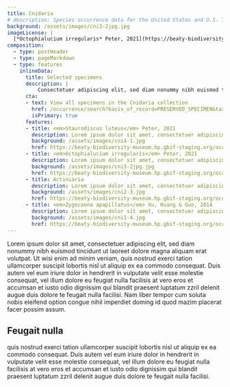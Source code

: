```yaml
---
title: Cnidaria
# description: Species occurrence data for the United States and U.S. Territories.
background: /assets/images/cni3-2jpg.jpg
imageLicense: |
  [*Octophialucium irregularis* Peter, 2021](https://beaty-biodiversity-museum.hp.gbif-staging.org/occurrence/search?entity=2571118608) Collected in United States of America by the Florida Museum of Natural History Invertebrate Zoology licensed under [cc-by-4.4](http://creativecommons.org/licenses/by-nc/4.0/)
composition:
  - type: postHeader
  - type: pageMarkdown
  - type: features
    inlineData:
      title: Selected specimens
      description: |
          Consectetuer adipiscing elit, sed diam nonummy nibh euismod tincidunt ut laoreet dolore magna aliquam erat volutpat. 
      cta:
      - text: View all specimens in the Cnidaria collection
        href: /occurrence/search?basis_of_record=PRESERVED_SPECIMEN&taxon_key=43
        isPrimary: true
      features: 
      - title: <em>Staurodiscus luteus</em> Peter, 2021
        description: Lorem ipsum dolor sit amet, consectetuer adipiscing elit, sed diam nonummy nibh euismod.
        background: /assets/images/cni4-1.jpg
        href: https://beaty-biodiversity-museum.hp.gbif-staging.org/occurrence/search?entity=2571124604
      - title: <em>Octophialucium irregularis</em> Peter, 2021
        description: Lorem ipsum dolor sit amet, consectetuer adipiscing elit, sed diam nonummy nibh euismod.
        background: /assets/images/cni3-2jpg.jpg
        href: https://beaty-biodiversity-museum.hp.gbif-staging.org/occurrence/search?entity=2571118608
      - title: Actiniaria
        description: Lorem ipsum dolor sit amet, consectetuer adipiscing elit, sed diam nonummy nibh euismod.
        background: /assets/images/cni2-3.jpg
        href: https://beaty-biodiversity-museum.hp.gbif-staging.org/occurrence/search?entity=2651560305
      - title: <em>Zygocanna apapillatus</em> Xu, Huang & Guo, 2014
        description: Lorem ipsum dolor sit amet, consectetuer adipiscing elit, sed diam nonummy nibh euismod.
        background: /assets/images/cni1-4.jpg
        href: https://beaty-biodiversity-museum.hp.gbif-staging.org/occurrence/search?entity=2571117605
---
```


Lorem ipsum dolor sit amet, consectetuer adipiscing elit, sed diam nonummy nibh euismod tincidunt ut laoreet dolore magna aliquam erat volutpat. Ut wisi enim ad minim veniam, quis nostrud exerci tation ullamcorper suscipit lobortis nisl ut aliquip ex ea commodo consequat. Duis autem vel eum iriure dolor in hendrerit in vulputate velit esse molestie consequat, vel illum dolore eu feugiat nulla facilisis at vero eros et accumsan et iusto odio dignissim qui blandit praesent luptatum zzril delenit augue duis dolore te feugait nulla facilisi. Nam liber tempor cum soluta nobis eleifend option congue nihil imperdiet doming id quod mazim placerat facer possim assum. 

## Feugait nulla
quis nostrud exerci tation ullamcorper suscipit lobortis nisl ut aliquip ex ea commodo consequat. Duis autem vel eum iriure dolor in hendrerit in vulputate velit esse molestie consequat, vel illum dolore eu feugiat nulla facilisis at vero eros et accumsan et iusto odio dignissim qui blandit praesent luptatum zzril delenit augue duis dolore te feugait nulla facilisi.
